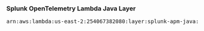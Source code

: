 <h3>Splunk OpenTelemetry Lambda Java Layer</h3>

<pre>
arn:aws:lambda:us-east-2:254067382080:layer:splunk-apm-java:295
</pre>
